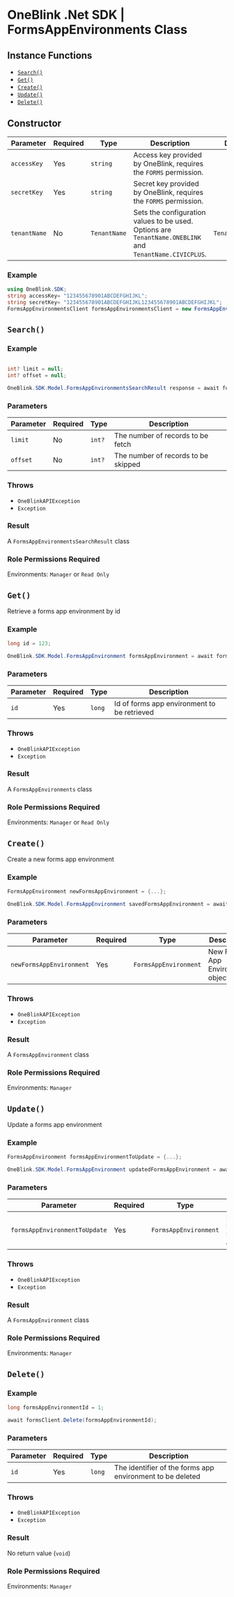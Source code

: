# OneBlink .Net SDK | FormsAppEnvironments Class

## Instance Functions

- [`Search()`](#search)
- [`Get()`](#get)
- [`Create()`](#create)
- [`Update()`](#update)
- [`Delete()`](#delete)

## Constructor

| Parameter    | Required | Type         | Description                                                                                             | Default Value         |
| ------------ | -------- | ------------ | ------------------------------------------------------------------------------------------------------- | --------------------- |
| `accessKey`  | Yes      | `string`     | Access key provided by OneBlink, requires the `FORMS` permission.                                       |                       |
| `secretKey`  | Yes      | `string`     | Secret key provided by OneBlink, requires the `FORMS` permission.                                       |                       |
| `tenantName` | No       | `TenantName` | Sets the configuration values to be used. Options are `TenantName.ONEBLINK` and `TenantName.CIVICPLUS`. | `TenantName.ONEBLINK` |

### Example

```c#
using OneBlink.SDK;
string accessKey= "123455678901ABCDEFGHIJKL";
string secretKey= "123455678901ABCDEFGHIJKL123455678901ABCDEFGHIJKL";
FormsAppEnvironmentsClient formsAppEnvironmentsClient = new FormsAppEnvironmentsClient(accessKey, secretKey);
```

## `Search()`

### Example

```c#

int? limit = null;
int? offset = null;

OneBlink.SDK.Model.FormsAppEnvironmentsSearchResult response = await formsAppEnvironmentsClient.Search(limit, offset);
```

### Parameters

| Parameter | Required | Type   | Description                         |
| --------- | -------- | ------ | ----------------------------------- |
| `limit`   | No       | `int?` | The number of records to be fetch   |
| `offset`  | No       | `int?` | The number of records to be skipped |

### Throws

- `OneBlinkAPIException`
- `Exception`

### Result

A `FormsAppEnvironmentsSearchResult` class

### Role Permissions Required

Environments: `Manager` or `Read Only`

## `Get()`

Retrieve a forms app environment by id

### Example

```c#
long id = 123;

OneBlink.SDK.Model.FormsAppEnvironment formsAppEnvironment = await formsAppEnvironmentsClient.Get(id);
```

### Parameters

| Parameter | Required | Type   | Description                                 |
| --------- | -------- | ------ | ------------------------------------------- |
| `id`      | Yes      | `long` | Id of forms app environment to be retrieved |

### Throws

- `OneBlinkAPIException`
- `Exception`

### Result

A `FormsAppEnvironments` class

### Role Permissions Required

Environments: `Manager` or `Read Only`

## `Create()`

Create a new forms app environment

### Example

```c#
FormsAppEnvironment newFormsAppEnvironment = {...};

OneBlink.SDK.Model.FormsAppEnvironment savedFormsAppEnvironment = await formsAppsEnvironmentsClient.Create(newFormsAppEnvironment);
```

### Parameters

| Parameter                | Required | Type                  | Description                      |
| ------------------------ | -------- | --------------------- | -------------------------------- |
| `newFormsAppEnvironment` | Yes      | `FormsAppEnvironment` | New Forms App Environment object |

### Throws

- `OneBlinkAPIException`
- `Exception`

### Result

A `FormsAppEnvironment` class

### Role Permissions Required

Environments: `Manager`

## `Update()`

Update a forms app environment

### Example

```c#
FormsAppEnvironment formsAppEnvironmentToUpdate = {...};

OneBlink.SDK.Model.FormsAppEnvironment updatedFormsAppEnvironment = await formsAppEnvironmentClient.Update(formsAppEnvironmentToUpdate);
```

### Parameters

| Parameter                     | Required | Type                  | Description                           |
| ----------------------------- | -------- | --------------------- | ------------------------------------- |
| `formsAppEnvironmentToUpdate` | Yes      | `FormsAppEnvironment` | Existing Forms App Environment object |

### Throws

- `OneBlinkAPIException`
- `Exception`

### Result

A `FormsAppEnvironment` class

### Role Permissions Required

Environments: `Manager`

## `Delete()`

### Example

```c#
long formsAppEnvironmentId = 1;

await formsClient.Delete(formsAppEnvironmentId);
```

### Parameters

| Parameter | Required | Type   | Description                                               |
| --------- | -------- | ------ | --------------------------------------------------------- |
| `id`      | Yes      | `long` | The identifier of the forms app environment to be deleted |

### Throws

- `OneBlinkAPIException`
- `Exception`

### Result

No return value (`void`)

### Role Permissions Required

Environments: `Manager`
